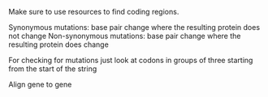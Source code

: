 Make sure to use resources to find coding regions.

Synonymous mutations: base pair change where the resulting protein does not change
Non-synonymous mutations: base pair change where the resulting protein does change

For checking for mutations just look at codons in groups of three starting from the start 
of the string

Align gene to gene
